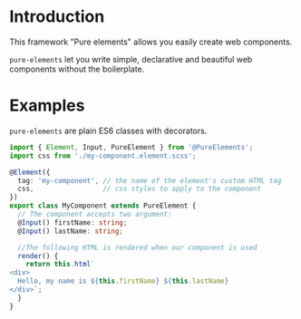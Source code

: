 # Introduction
This framework "Pure elements" allows you easily create web components.

`pure-elements` let you write simple, declarative and beautiful web components without the boilerplate.

# Examples
`pure-elements` are plain ES6 classes with decorators.

```typescript
import { Element, Input, PureElement } from '@PureElements';
import css from './my-component.element.scss';

@Element({
  tag: 'my-component', // the name of the element's custom HTML tag
  css,                 // css styles to apply to the component
})
export class MyComponent extends PureElement {
  // The component accepts two argument:
  @Input() firstName: string;
  @Input() lastName: string;

  //The following HTML is rendered when our component is used
  render() {
    return this.html`
<div>
  Hello, my name is ${this.firstName} ${this.lastName}
</div>`;
  }
}
```



